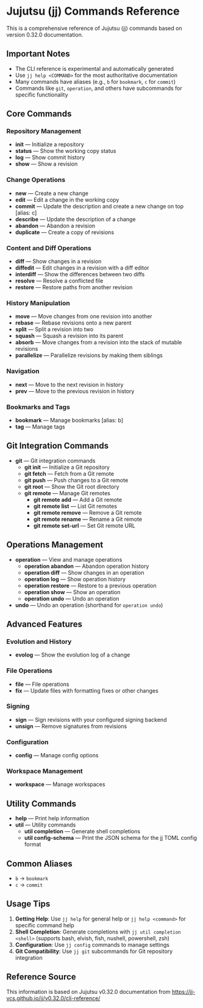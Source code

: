 # Jujutsu (jj) Commands Reference

This is a comprehensive reference of Jujutsu (jj) commands based on version 0.32.0 documentation.

## Important Notes
- The CLI reference is experimental and automatically generated
- Use `jj help <COMMAND>` for the most authoritative documentation
- Many commands have aliases (e.g., `b` for `bookmark`, `c` for `commit`)
- Commands like `git`, `operation`, and others have subcommands for specific functionality

## Core Commands

### Repository Management
- **init** — Initialize a repository
- **status** — Show the working copy status
- **log** — Show commit history
- **show** — Show a revision

### Change Operations
- **new** — Create a new change
- **edit** — Edit a change in the working copy
- **commit** — Update the description and create a new change on top [alias: c]
- **describe** — Update the description of a change
- **abandon** — Abandon a revision
- **duplicate** — Create a copy of revisions

### Content and Diff Operations
- **diff** — Show changes in a revision
- **diffedit** — Edit changes in a revision with a diff editor
- **interdiff** — Show the differences between two diffs
- **resolve** — Resolve a conflicted file
- **restore** — Restore paths from another revision

### History Manipulation
- **move** — Move changes from one revision into another
- **rebase** — Rebase revisions onto a new parent
- **split** — Split a revision into two
- **squash** — Squash a revision into its parent
- **absorb** — Move changes from a revision into the stack of mutable revisions
- **parallelize** — Parallelize revisions by making them siblings

### Navigation
- **next** — Move to the next revision in history
- **prev** — Move to the previous revision in history

### Bookmarks and Tags
- **bookmark** — Manage bookmarks [alias: b]
- **tag** — Manage tags

## Git Integration Commands

- **git** — Git integration commands
  - **git init** — Initialize a Git repository
  - **git fetch** — Fetch from a Git remote
  - **git push** — Push changes to a Git remote
  - **git root** — Show the Git root directory
  - **git remote** — Manage Git remotes
    - **git remote add** — Add a Git remote
    - **git remote list** — List Git remotes
    - **git remote remove** — Remove a Git remote
    - **git remote rename** — Rename a Git remote
    - **git remote set-url** — Set Git remote URL

## Operations Management

- **operation** — View and manage operations
  - **operation abandon** — Abandon operation history
  - **operation diff** — Show changes in an operation
  - **operation log** — Show operation history
  - **operation restore** — Restore to a previous operation
  - **operation show** — Show an operation
  - **operation undo** — Undo an operation
- **undo** — Undo an operation (shorthand for `operation undo`)

## Advanced Features

### Evolution and History
- **evolog** — Show the evolution log of a change

### File Operations
- **file** — File operations
- **fix** — Update files with formatting fixes or other changes

### Signing
- **sign** — Sign revisions with your configured signing backend
- **unsign** — Remove signatures from revisions

### Configuration
- **config** — Manage config options

### Workspace Management
- **workspace** — Manage workspaces

## Utility Commands

- **help** — Print help information
- **util** — Utility commands
  - **util completion** — Generate shell completions
  - **util config-schema** — Print the JSON schema for the jj TOML config format

## Common Aliases

- `b` → `bookmark`
- `c` → `commit`

## Usage Tips

1. **Getting Help**: Use `jj help` for general help or `jj help <command>` for specific command help
2. **Shell Completion**: Generate completions with `jj util completion <shell>` (supports bash, elvish, fish, nushell, powershell, zsh)
3. **Configuration**: Use `jj config` commands to manage settings
4. **Git Compatibility**: Use `jj git` subcommands for Git repository integration

## Reference Source

This information is based on Jujutsu v0.32.0 documentation from https://jj-vcs.github.io/jj/v0.32.0/cli-reference/